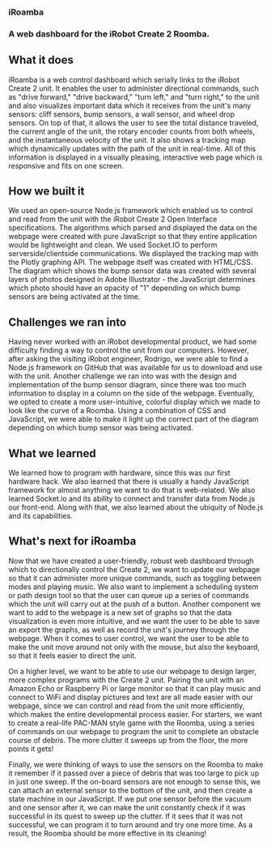 ### iRoamba
### A web dashboard for the iRobot Create 2 Roomba.

## What it does

iRoamba is a web control dashboard which serially links to the iRobot Create 2 unit. It enables the user to administer directional commands, such as "drive forward," "drive backward," "turn left," and "turn right," to the unit and also visualizes important data which it receives from the unit's many sensors: cliff sensors, bump sensors, a wall sensor, and wheel drop sensors. On top of that, it allows the user to see the total distance traveled, the current angle of the unit, the rotary encoder counts from both wheels, and the instantaneous velocity of the unit. It also shows a tracking map which dynamically updates with the path of the unit in real-time. All of this information is displayed in a visually pleasing, interactive web page which is responsive and fits on one screen.

## How we built it

We used an open-source Node.js framework which enabled us to control and read from the unit with the iRobot Create 2 Open Interface specifications. The algorithms which parsed and displayed the data on the webpage were created with pure JavaScript so that they entire application would be lightweight and clean. We used Socket.IO to perform serverside/clientside communications. We displayed the tracking map with the Plotly graphing API. The webpage itself was created with HTML/CSS. The diagram which shows the bump sensor data was created with several layers of photos designed in Adobe Illustrator - the JavaScript determines which photo should have an opacity of "1" depending on which bump sensors are being activated at the time.

## Challenges we ran into

Having never worked with an iRobot developmental product, we had some difficulty finding a way to control the unit from our computers. However, after asking the visiting iRobot engineer, Rodrigo, we were able to find a Node.js framework on GitHub that was available for us to download and use with the unit. Another challenge we ran into was with the design and implementation of the bump sensor diagram, since there was too much information to display in a column on the side of the webpage. Eventually, we opted to create a more user-intuitive, colorful display which we made to look like the curve of a Roomba. Using a combination of CSS and JavaScript, we were able to make it light up the correct part of the diagram depending on which bump sensor was being activated.

## What we learned

We learned how to program with hardware, since this was our first hardware hack. We also learned that there is usually a handy JavaScript framework for almost anything we want to do that is web-related. We also learned Socket.io and its ability to connect and transfer data from Node.js our front-end. Along with that, we also learned about the ubiquity of Node.js and its capabilities.

## What's next for iRoamba

Now that we have created a user-friendly, robust web dashboard through which to directionally control the Create 2, we want to update our webpage so that it can administer more unique commands, such as toggling between modes and playing music. We also want to implement a scheduling system or path design tool so that the user can queue up a series of commands which the unit will carry out at the push of a button. Another component we want to add to the webpage is a new set of graphs so that the data visualization is even more intuitive, and we want the user to be able to save an export the graphs, as well as record the unit's journey through the webpage. When it comes to user control, we want the user to be able to make the unit move around not only with the mouse, but also the keyboard, so that it feels easier to direct the unit.

On a higher level, we want to be able to use our webpage to design larger, more complex programs with the Create 2 unit. Pairing the unit with an Amazon Echo or Raspberry Pi or large monitor so that it can play music and connect to WiFi and display pictures and text are all made easier with our webpage, since we can control and read from the unit more efficiently, which makes the entire developmental process easier. For starters, we want to create a real-life PAC-MAN style game with the Roomba, using a series of commands on our webpage to program the unit to complete an obstacle course of debris. The more clutter it sweeps up from the floor, the more points it gets!

Finally, we were thinking of ways to use the sensors on the Roomba to make it remember if it passed over a piece of debris that was too large to pick up in just one sweep. If the on-board sensors are not enough to sense this, we can attach an external sensor to the bottom of the unit, and then create a state machine in our JavaScript. If we put one sensor before the vacuum and one sensor after it, we can make the unit constantly check if it was successful in its quest to sweep up the clutter. If it sees that it was not successful, we can program it to turn around and try one more time. As a result, the Roomba should be more effective in its cleaning!
